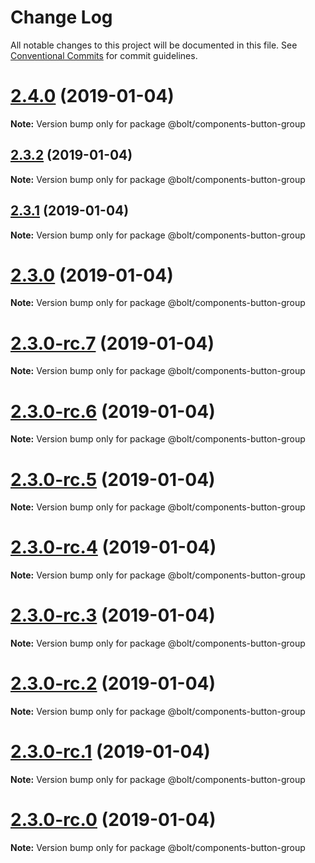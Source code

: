 # Change Log

All notable changes to this project will be documented in this file.
See [Conventional Commits](https://conventionalcommits.org) for commit guidelines.

# [2.4.0](https://github.com/bolt-design-system/bolt/tree/master/packages/components/bolt-button-group/compare/v2.3.2...v2.4.0) (2019-01-04)

**Note:** Version bump only for package @bolt/components-button-group





## [2.3.2](https://github.com/bolt-design-system/bolt/tree/master/packages/components/bolt-button-group/compare/v2.3.1...v2.3.2) (2019-01-04)

**Note:** Version bump only for package @bolt/components-button-group





## [2.3.1](https://github.com/bolt-design-system/bolt/tree/master/packages/components/bolt-button-group/compare/v2.3.0...v2.3.1) (2019-01-04)

**Note:** Version bump only for package @bolt/components-button-group





# [2.3.0](https://github.com/bolt-design-system/bolt/tree/master/packages/components/bolt-button-group/compare/v2.3.0-rc.7...v2.3.0) (2019-01-04)

**Note:** Version bump only for package @bolt/components-button-group





# [2.3.0-rc.7](https://github.com/bolt-design-system/bolt/tree/master/packages/components/bolt-button-group/compare/v2.3.0-rc.6...v2.3.0-rc.7) (2019-01-04)

**Note:** Version bump only for package @bolt/components-button-group





# [2.3.0-rc.6](https://github.com/bolt-design-system/bolt/tree/master/packages/components/bolt-button-group/compare/v2.3.0-rc.5...v2.3.0-rc.6) (2019-01-04)

**Note:** Version bump only for package @bolt/components-button-group





# [2.3.0-rc.5](https://github.com/bolt-design-system/bolt/tree/master/packages/components/bolt-button-group/compare/v2.3.0-rc.4...v2.3.0-rc.5) (2019-01-04)

**Note:** Version bump only for package @bolt/components-button-group





# [2.3.0-rc.4](https://github.com/bolt-design-system/bolt/tree/master/packages/components/bolt-button-group/compare/v2.3.0-rc.3...v2.3.0-rc.4) (2019-01-04)

**Note:** Version bump only for package @bolt/components-button-group





# [2.3.0-rc.3](https://github.com/bolt-design-system/bolt/tree/master/packages/components/bolt-button-group/compare/v2.3.0-rc.2...v2.3.0-rc.3) (2019-01-04)

**Note:** Version bump only for package @bolt/components-button-group





# [2.3.0-rc.2](https://github.com/bolt-design-system/bolt/tree/master/packages/components/bolt-button-group/compare/v2.3.0-rc.1...v2.3.0-rc.2) (2019-01-04)

**Note:** Version bump only for package @bolt/components-button-group





# [2.3.0-rc.1](https://github.com/bolt-design-system/bolt/tree/master/packages/components/bolt-button-group/compare/vv2.3.0-rc.0...v2.3.0-rc.1) (2019-01-04)

**Note:** Version bump only for package @bolt/components-button-group





# [2.3.0-rc.0](https://github.com/bolt-design-system/bolt/tree/master/packages/components/bolt-button-group/compare/v2.2.1...v2.3.0-rc.0) (2019-01-04)

**Note:** Version bump only for package @bolt/components-button-group
